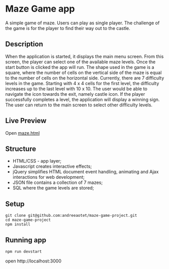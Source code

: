 # Maze Game app

A simple game of maze. 
Users can play as single player. The challenge of the game is for the player to find their way out to the castle.

## Description

When the application is started, it displays the main menu screen. From this screen, the player can select one of the available maze levels. Once the start button is clicked the app will run. 
The shape used in the game is a square, where the number of cells on the vertical side of the maze is equal to the number of cells on the horizontal side. Currently, there are 7 difficulty levels in the game. Starting with 4 x 4 cells for the first level, the difficulty increases up to the last level with 10 x 10. The user would be able to navigate the icon towards the exit, namely castle icon.
If the player successfully completes a level, the application will display a winning sign. The user can return to the main screen to select other difficulty levels.

## Live Preview

Open [maze.html](https://andreeaotet.github.io/maze-game-project/public/index.html)

## Structure

 - HTML/CSS - app layer;
 - Javascript creates interactive effects;
  - jQuery simplifies HTML document event handling, animating and Ajax interactions for web development;
 - JSON file contains a collection of 7 mazes; 
 - SQL where the game levels are stored; 

## Setup

```
git clone git@github.com:andreeaotet/maze-game-project.git
cd maze-game-project
npm install
```

## Running app

```
npm run devstart
```

open http://localhost:3000